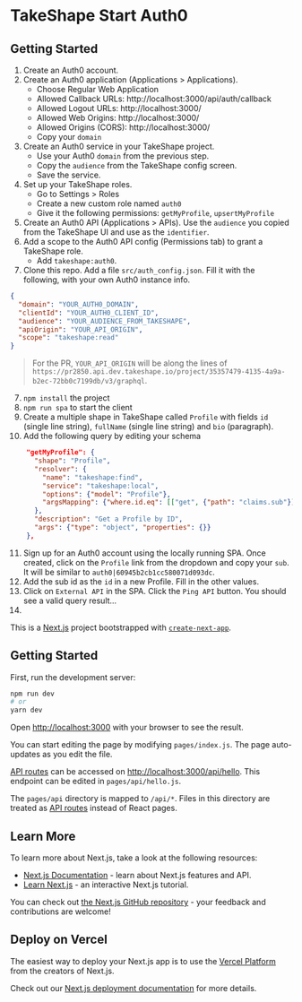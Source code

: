 # TakeShape Start Auth0

## Getting Started

1. Create an Auth0 account.
2. Create an Auth0 application (Applications > Applications).
   - Choose Regular Web Application
   - Allowed Callback URLs: http://localhost:3000/api/auth/callback
   - Allowed Logout URLs: http://localhost:3000/
   - Allowed Web Origins: http://localhost:3000/
   - Allowed Origins (CORS): http://localhost:3000/
   - Copy your `domain`
3. Create an Auth0 service in your TakeShape project.
   - Use your Auth0 `domain` from the previous step.
   - Copy the `audience` from the TakeShape config screen.
   - Save the service.
4. Set up your TakeShape roles.
   - Go to Settings > Roles
   - Create a new custom role named `auth0`
   - Give it the following permissions: `getMyProfile`, `upsertMyProfile`
5. Create an Auth0 API (Applications > APIs). Use the `audience` you copied from the TakeShape UI and use as the `identifier`.
6. Add a scope to the Auth0 API config (Permissions tab) to grant a TakeShape role.
   - Add `takeshape:auth0`.
7. Clone this repo. Add a file `src/auth_config.json`. Fill it with the following, with your own Auth0 instance info.

```json
{
  "domain": "YOUR_AUTH0_DOMAIN",
  "clientId": "YOUR_AUTH0_CLIENT_ID",
  "audience": "YOUR_AUDIENCE_FROM_TAKESHAPE",
  "apiOrigin": "YOUR_API_ORIGIN",
  "scope": "takeshape:read"
}
```

> For the PR, `YOUR_API_ORIGIN` will be along the lines of `https://pr2850.api.dev.takeshape.io/project/35357479-4135-4a9a-b2ec-72bb0c7199db/v3/graphql`.

7. `npm install` the project
8. `npm run spa` to start the client
9. Create a multiple shape in TakeShape called `Profile` with fields `id` (single line string), `fullName` (single line string) and `bio` (paragraph).
10. Add the following query by editing your schema

```json
    "getMyProfile": {
      "shape": "Profile",
      "resolver": {
        "name": "takeshape:find",
        "service": "takeshape:local",
        "options": {"model": "Profile"},
        "argsMapping": {"where.id.eq": [["get", {"path": "claims.sub"}]]}
      },
      "description": "Get a Profile by ID",
      "args": {"type": "object", "properties": {}}
    },
```

11. Sign up for an Auth0 account using the locally running SPA. Once created, click on the `Profile` link from the dropdown and copy your `sub`. It will be similar to `auth0|60945b2cb1cc580071d093dc`.
12. Add the sub id as the `id` in a new Profile. Fill in the other values.
13. Click on `External API` in the SPA. Click the `Ping API` button. You should see a valid query result...
14.

This is a [Next.js](https://nextjs.org/) project bootstrapped with [`create-next-app`](https://github.com/vercel/next.js/tree/canary/packages/create-next-app).

## Getting Started

First, run the development server:

```bash
npm run dev
# or
yarn dev
```

Open [http://localhost:3000](http://localhost:3000) with your browser to see the result.

You can start editing the page by modifying `pages/index.js`. The page auto-updates as you edit the file.

[API routes](https://nextjs.org/docs/api-routes/introduction) can be accessed on [http://localhost:3000/api/hello](http://localhost:3000/api/hello). This endpoint can be edited in `pages/api/hello.js`.

The `pages/api` directory is mapped to `/api/*`. Files in this directory are treated as [API routes](https://nextjs.org/docs/api-routes/introduction) instead of React pages.

## Learn More

To learn more about Next.js, take a look at the following resources:

- [Next.js Documentation](https://nextjs.org/docs) - learn about Next.js features and API.
- [Learn Next.js](https://nextjs.org/learn) - an interactive Next.js tutorial.

You can check out [the Next.js GitHub repository](https://github.com/vercel/next.js/) - your feedback and contributions are welcome!

## Deploy on Vercel

The easiest way to deploy your Next.js app is to use the [Vercel Platform](https://vercel.com/new?utm_medium=default-template&filter=next.js&utm_source=create-next-app&utm_campaign=create-next-app-readme) from the creators of Next.js.

Check out our [Next.js deployment documentation](https://nextjs.org/docs/deployment) for more details.
